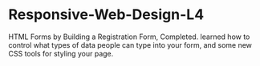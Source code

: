 # Responsive-Web-Design-L4
HTML Forms by Building a Registration Form, Completed.
learned how to control what types of data people can type into your form, and some new CSS tools for styling your page.
